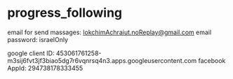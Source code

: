 # progress_following
email for send massages: lokchimAchraiut.noReplay@gmail.com
email password: israelOnly

google client ID: 453061761258-m3sij6fvt3jf3biao5dg7r6vqnrsq4n3.apps.googleusercontent.com
facebook AppId: 294738178333455